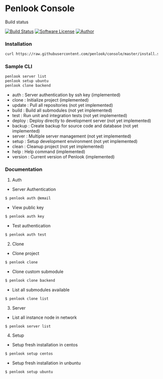 # Penlook Console

Build status

[![Build Status](https://travis-ci.org/penlook/service.svg?branch=master)](https://travis-ci.org/penlook/service) [![Software License](https://img.shields.io/badge/license-MIT-blue.svg?style=flat)](LICENSE.md) [![Author](http://img.shields.io/badge/author-penlook-red.svg?style=flat)](https://github.com/penlook)

### Installation
```bash
curl https://raw.githubusercontent.com/penlook/console/master/install.sh | bash
```

### Sample CLI

```bash
penlook server list
penlook setup ubuntu
penlook clone backend
```

+ auth    : Server authentication by ssh key (implemented)
+ clone   : Initialize project (implemented)
+ update  : Pull all repositories (not yet implemented)
+ build   : Build all submodules  (not yet implemented)
+ test    : Run unit and integration tests (not yet implemented)
+ deploy  : Deploy directly to development server (not yet implemented)
+ backup  : Create backup for source code and database (not yet implemented)
+ server  : Multiple server management (not yet implemented)
+ setup   : Setup development environment (not yet implemented)
+ clean   : Cleanup project (not yet implemented)
+ help    : Help command (implemented)
+ version : Current version of Penlook (implemented)

### Documentation

1. Auth

+ Server Authentication
```bash
$ penlook auth @email
```

+ View public key
```bash
$ penlook auth key
```
+ Test authentication
```bash
$ penlook auth test
```

2. Clone

+ Clone project
```bash
$ penlook clone
```

+ Clone custom submodule
```bash
$ penlook clone backend
```

+ List all submodules available
```bash
$ penlook clone list
```

3. Server

+ List all instance node in network
```bash
$ penlook server list
```

4. Setup

+ Setup fresh installation in centos
```bash
$ penlook setup centos
```

+ Setup fresh installation in unbuntu
```bash
$ penlook setup ubuntu
```
